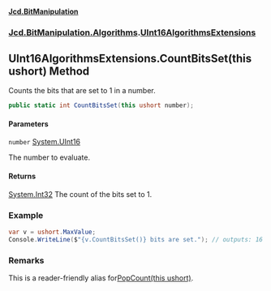 #### [Jcd.BitManipulation](index.md 'index')

### [Jcd.BitManipulation.Algorithms](Jcd.BitManipulation.Algorithms.md 'Jcd.BitManipulation.Algorithms').[UInt16AlgorithmsExtensions](Jcd.BitManipulation.Algorithms.UInt16AlgorithmsExtensions.md 'Jcd.BitManipulation.Algorithms.UInt16AlgorithmsExtensions')

## UInt16AlgorithmsExtensions.CountBitsSet(this ushort) Method

Counts the bits that are set to 1 in a number.

```csharp
public static int CountBitsSet(this ushort number);
```

#### Parameters

<a name='Jcd.BitManipulation.Algorithms.UInt16AlgorithmsExtensions.CountBitsSet(thisushort).number'></a>

`number` [System.UInt16](https://docs.microsoft.com/en-us/dotnet/api/System.UInt16 'System.UInt16')

The number to evaluate.

#### Returns

[System.Int32](https://docs.microsoft.com/en-us/dotnet/api/System.Int32 'System.Int32')
The count of the bits set to 1.

### Example

```csharp
var v = ushort.MaxValue;
Console.WriteLine($"{v.CountBitsSet()} bits are set."); // outputs: 16 bits are set.
```

### Remarks

This is a reader-friendly alias for[PopCount(this ushort)](Jcd.BitManipulation.Algorithms.UInt16AlgorithmsExtensions.PopCount(thisushort).md 'Jcd.BitManipulation.Algorithms.UInt16AlgorithmsExtensions.PopCount(this ushort)').
